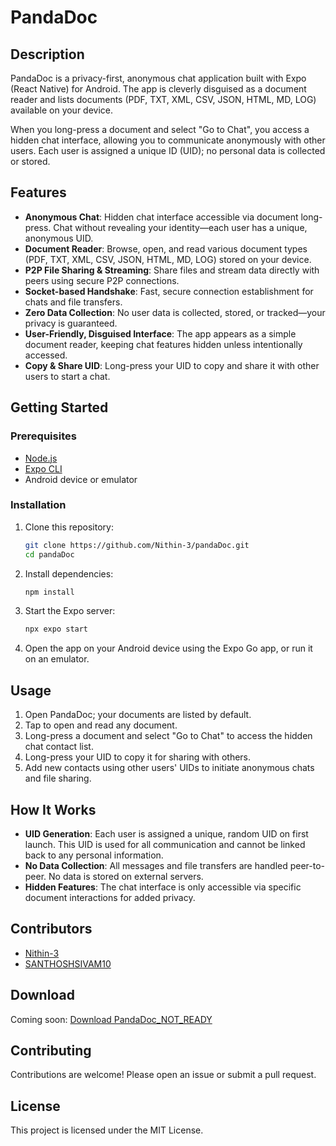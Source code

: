 # PandaDoc

## Description

PandaDoc is a privacy-first, anonymous chat application built with Expo (React Native) for Android. The app is cleverly disguised as a document reader and lists documents (PDF, TXT, XML, CSV, JSON, HTML, MD, LOG) available on your device. 

When you long-press a document and select "Go to Chat", you access a hidden chat interface, allowing you to communicate anonymously with other users. Each user is assigned a unique ID (UID); no personal data is collected or stored.

## Features

- **Anonymous Chat**: Hidden chat interface accessible via document long-press. Chat without revealing your identity—each user has a unique, anonymous UID.
- **Document Reader**: Browse, open, and read various document types (PDF, TXT, XML, CSV, JSON, HTML, MD, LOG) stored on your device. 
- **P2P File Sharing & Streaming**: Share files and stream data directly with peers using secure P2P connections.
- **Socket-based Handshake**: Fast, secure connection establishment for chats and file transfers.
- **Zero Data Collection**: No user data is collected, stored, or tracked—your privacy is guaranteed.
- **User-Friendly, Disguised Interface**: The app appears as a simple document reader, keeping chat features hidden unless intentionally accessed.
- **Copy & Share UID**: Long-press your UID to copy and share it with other users to start a chat.

## Getting Started

### Prerequisites

- [Node.js](https://nodejs.org/)
- [Expo CLI](https://docs.expo.dev/get-started/installation/)
- Android device or emulator

### Installation

1. Clone this repository:
    ```bash
    git clone https://github.com/Nithin-3/pandaDoc.git
    cd pandaDoc
    ```
2. Install dependencies:
    ```bash
    npm install
    ```
3. Start the Expo server:
    ```bash
    npx expo start
    ```
4. Open the app on your Android device using the Expo Go app, or run it on an emulator.

## Usage

1. Open PandaDoc; your documents are listed by default.
2. Tap to open and read any document.
3. Long-press a document and select "Go to Chat" to access the hidden chat contact list.
4. Long-press your UID to copy it for sharing with others.
5. Add new contacts using other users' UIDs to initiate anonymous chats and file sharing.

## How It Works

- **UID Generation**: Each user is assigned a unique, random UID on first launch. This UID is used for all communication and cannot be linked back to any personal information.
- **No Data Collection**: All messages and file transfers are handled peer-to-peer. No data is stored on external servers.
- **Hidden Features**: The chat interface is only accessible via specific document interactions for added privacy.

## Contributors

- [Nithin-3](https://github.com/Nithin-3)
- [SANTHOSHSIVAM10](https://github.com/SANTHOSHSIVAM10)

## Download

Coming soon: [Download PandaDoc_NOT_READY](your-download-link-here)

## Contributing

Contributions are welcome! Please open an issue or submit a pull request.

## License

This project is licensed under the MIT License.
